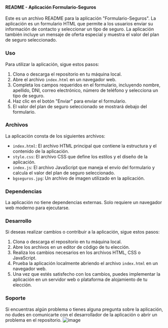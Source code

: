 #### README - Aplicación Formulario-Seguros

Este es un archivo README para la aplicación "Formulario-Seguros". La aplicación es un formulario HTML que permite a los usuarios enviar su información de contacto y seleccionar un tipo de seguro. La aplicación también incluye un mensaje de oferta especial y muestra el valor del plan de seguro seleccionado.

### Uso

Para utilizar la aplicación, sigue estos pasos:

1. Clona o descarga el repositorio en tu máquina local.
2. Abre el archivo `index.html` en un navegador web.
3. Completa los campos requeridos en el formulario, incluyendo nombre, apellido, DNI, correo electrónico, número de teléfono y selecciona un tipo de seguro.
4. Haz clic en el botón "Enviar" para enviar el formulario.
5. El valor del plan de seguro seleccionado se mostrará debajo del formulario.

### Archivos

La aplicación consta de los siguientes archivos:

- `index.html`: El archivo HTML principal que contiene la estructura y el contenido de la aplicación.
- `style.css`: El archivo CSS que define los estilos y el diseño de la aplicación.
- `index.js`: El archivo JavaScript que maneja el envío del formulario y calcula el valor del plan de seguro seleccionado.
- `bgseguros.jpg`: Un archivo de imagen utilizado en la aplicación.

### Dependencias

La aplicación no tiene dependencias externas. Solo requiere un navegador web moderno para ejecutarse.

### Desarrollo

Si deseas realizar cambios o contribuir a la aplicación, sigue estos pasos:

1. Clona o descarga el repositorio en tu máquina local.
2. Abre los archivos en un editor de código de tu elección.
3. Realiza los cambios necesarios en los archivos HTML, CSS o JavaScript.
4. Prueba la aplicación localmente abriendo el archivo `index.html` en un navegador web.
5. Una vez que estés satisfecho con los cambios, puedes implementar la aplicación en un servidor web o plataforma de alojamiento de tu elección.

### Soporte

Si encuentras algún problema o tienes alguna pregunta sobre la aplicación, no dudes en comunicarte con el desarrollador de la aplicación o abrir un problema en el repositorio.
![image](https://github.com/Barbozahj/Barbozahj-Clase1-Ejercicio.io/assets/87046511/b2d70862-ea45-4a4b-97ad-047b3944643c)

